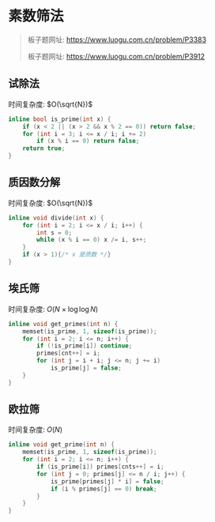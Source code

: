 # 素数筛法

> 板子题网址: https://www.luogu.com.cn/problem/P3383
>
> 板子题网址: https://www.luogu.com.cn/problem/P3912

## 试除法

时间复杂度: $O(\sqrt{N})$

```cpp
inline bool is_prime(int x) {
    if (x < 2 || (x > 2 && x % 2 == 0)) return false;
    for (int i = 3; i <= x / i; i += 2)
        if (x % i == 0) return false;
    return true;
}
```

## 质因数分解

时间复杂度: $O(\sqrt{N})$

```cpp
inline void divide(int x) {
    for (int i = 2; i <= x / i; i++) {
        int s = 0;
        while (x % i == 0) x /= i, s++;
    }
    if (x > 1){/* x 是质数 */}
}
```

## 埃氏筛

时间复杂度: $O(N \times \log \log N)$

```cpp
inline void get_primes(int n) {
    memset(is_prime, 1, sizeof(is_prime));
    for (int i = 2; i <= n; i++) {
        if (!is_prime[i]) continue;
        primes[cnt++] = i;
        for (int j = i + i; j <= n; j += i)
            is_prime[j] = false;
    }
}
```

## 欧拉筛

时间复杂度: $O(N)$

```cpp
inline void get_prime(int n) {
    memset(is_prime, 1, sizeof(is_prime));
    for (int i = 2; i <= n; i++) {
        if (is_prime[i]) primes[cnts++] = i;
        for (int j = 0; primes[j] <= n / i; j++) {
            is_prime[primes[j] * i] = false;
            if (i % primes[j] == 0) break;
        }
    }
}
```
